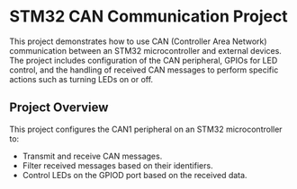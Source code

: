 # STM32 CAN Communication Project

This project demonstrates how to use CAN (Controller Area Network) communication between an STM32 microcontroller and external devices. The project includes configuration of the CAN peripheral, GPIOs for LED control, and the handling of received CAN messages to perform specific actions such as turning LEDs on or off.

## Project Overview

This project configures the CAN1 peripheral on an STM32 microcontroller to:
- Transmit and receive CAN messages.
- Filter received messages based on their identifiers.
- Control LEDs on the GPIOD port based on the received data.
